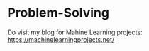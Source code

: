 # Problem-Solving

Do visit my blog for Mahine Learning projects: https://machinelearningprojects.net/
